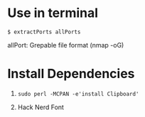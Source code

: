 
# Use in terminal
`$ extractPorts allPorts`

allPort: Grepable file format (nmap -oG)


# Install Dependencies

1) `sudo perl -MCPAN -e'install Clipboard'`

2) Hack Nerd Font
